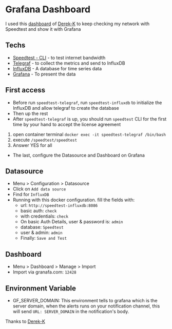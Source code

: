 # Grafana Dashboard
I used this [dashboard](https://grafana.com/grafana/dashboards/12428) of [Derek-K](https://github.com/Derek-K/telegraf-speedtest) to keep checking my network with Speedtest and show it with Grafana

## Techs
- [Speedtest - CLI](https://www.speedtest.net/pt/apps/cli) - to test internet bandwidth
- [Telegraf](https://www.influxdata.com/time-series-platform/telegraf/) - to collect the metrics and send to InfluxDB
- [InfluxDB](https://www.influxdata.com/) - A database for time series data
- [Grafana](https://grafana.com/) - To present the data

## First access
- Before run `speedtest-telegraf`, run `speedtest-influxdb` to initialize the InfluxDB and allow telegraf to create the database 
- Then up the rest 
- After `speedtest-telegraf` is up, you should run `speedtest` CLI for the first time by your hand to accept the license agreement
1. open container terminal `docker exec -it speedtest-telegraf /bin/bash`
2. execute `/speedtest/speedtest`
3. Answer YES for all

- The last, configure the Datasource and Dashboard on Grafana

## Datasource 
- Menu > Configuration > Datasource
- Click on `Add data source`
- Find for `InfluxDB`
- Running with this docker configuration. fill the fields with:
    - url: `http://speedtest-influxdb:8086`
    - basic auth: `check`
    - with credentials: `check`
    - On basic Auth Details, user & password is: `admin`
    - database: `Speedtest`
    - user & admin: `admin`
    - Finally: `Save and Test`

## Dashboard
- Menu > Dashboard > Manage > Import
- Import via granafa.com: `12428` 

## Environment Variable
 - GF_SERVER_DOMAIN: This environment tells to grafana which is the server domain, when the alerts runs on your notification channel, this will send `URL: SERVER_DOMAIN` in the notification's body.

Thanks to [Derek-K](https://github.com/Derek-K/telegraf-speedtest)